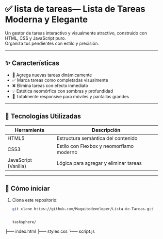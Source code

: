 # ✅ lista de tareas— Lista de Tareas Moderna y Elegante

Un gestor de tareas interactivo y visualmente atractivo, construido con HTML, CSS y JavaScript puro.  
Organiza tus pendientes con estilo y precisión.

---


## ✨ Características

- 📝 Agrega nuevas tareas dinámicamente
- ✅ Marca tareas como completadas visualmente
- ❌ Elimina tareas con efecto inmediato
- 💡 Estética neomórfica con sombras y profundidad
- 📱 Totalmente responsive para móviles y pantallas grandes

---

## 🧱 Tecnologías Utilizadas

| Herramienta | Descripción |
|-------------|-------------|
| HTML5 | Estructura semántica del contenido |
| CSS3 | Estilo con Flexbox y neomorfismo moderno |
| JavaScript (Vanilla) | Lógica para agregar y eliminar tareas |

---

## 🚀 Cómo iniciar

1. Clona este repositorio:
   ```bash
   git clone https://github.com/Maquitodeveloper/Lista-de-Tareas.git


   tasksphere/
├── index.html
├── styles.css
└── script.js

